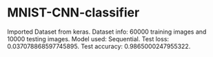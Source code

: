 # MNIST-CNN-classifier
Imported Dataset from keras.
Dataset info: 60000 training images and 10000 testing images.
Model used: Sequential.
Test loss: 0.037078868597745895.
Test accuracy: 0.9865000247955322.
